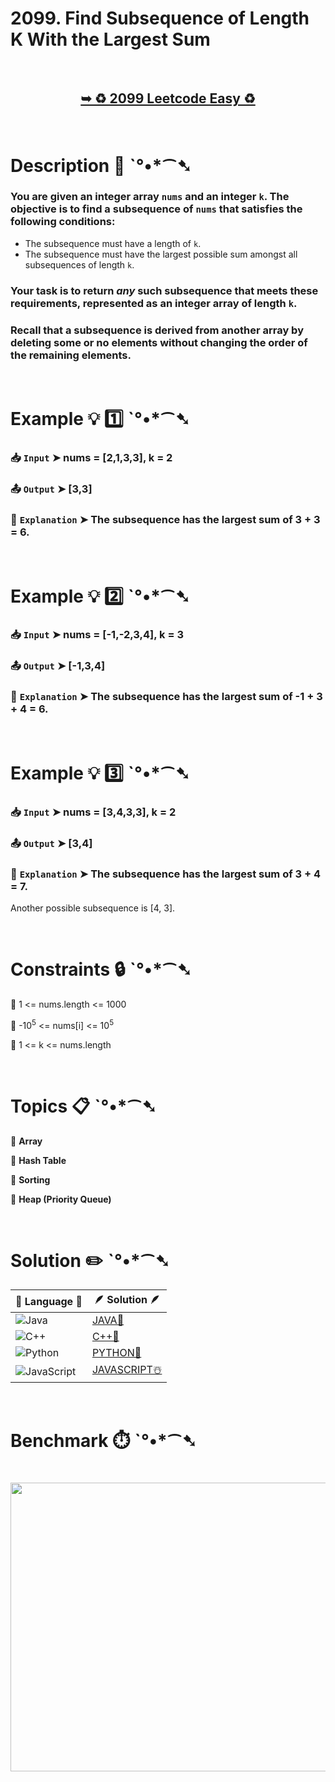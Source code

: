 # 2099. Find Subsequence of Length K With the Largest Sum

</br>

<h2 align="center"> 

<a href="https://leetcode.com/problems/find-subsequence-of-length-k-with-the-largest-sum/description/?envType=daily-question&envId=2025-06-28"><strong>➥ ♻️ 2099 Leetcode Easy ♻️ </strong></a>
</h2>

</br>

# Description 📜 ˋ°•*⁀➷

### You are given an integer array `nums` and an integer `k`. The objective is to find a subsequence of `nums` that satisfies the following conditions:

- The subsequence must have a length of `k`.
- The subsequence must have the largest possible sum amongst all subsequences of length `k`.

### Your task is to return *any* such subsequence that meets these requirements, represented as an integer array of length `k`.

### Recall that a subsequence is derived from another array by deleting some or no elements without changing the order of the remaining elements.

</br>

# Example 💡 1️⃣ ˋ°•*⁀➷

  ### 📥 `Input`  ➤ nums = [2,1,3,3], k = 2

  ### 📤 `Output`  ➤ [3,3]

  ### 🔦 `Explanation`  ➤ The subsequence has the largest sum of 3 + 3 = 6.

</br>

# Example 💡 2️⃣ ˋ°•*⁀➷

  ### 📥 `Input` ➤ nums = [-1,-2,3,4], k = 3

  ### 📤 `Output`  ➤ [-1,3,4]

  ### 🔦 `Explanation` ➤ The subsequence has the largest sum of -1 + 3 + 4 = 6.

</br>

# Example 💡 3️⃣ ˋ°•*⁀➷

  ### 📥 `Input` ➤ nums = [3,4,3,3], k = 2

  ### 📤 `Output`  ➤ [3,4]

  ### 🔦 `Explanation` ➤ The subsequence has the largest sum of 3 + 4 = 7.
Another possible subsequence is [4, 3].

</br>

# Constraints 🔒 ˋ°•*⁀➷

🔹 1 <= nums.length <= 1000 </br>

🔹 -10<sup>5</sup> <= nums[i] <= 10<sup>5</sup> </br>

🔹 1 <= k <= nums.length </br>

</br>

# Topics 📋 ˋ°•*⁀➷

🔸 **Array**  </br>

🔸 **Hash Table**  </br>

🔸 **Sorting**  </br>

🔸 **Heap (Priority Queue)**  </br>

</br>

# Solution ✏️ ˋ°•*⁀➷

| 📒 Language 📒  | 🪶 Solution 🪶 |
| ------------- | ------------- |
|  ![Java](https://img.shields.io/badge/java-%23ED8B00.svg?style=for-the-badge&logo=openjdk&logoColor=white)  | [JAVA🍁]() |
|  ![C++](https://img.shields.io/badge/c++-%2300599C.svg?style=for-the-badge&logo=c%2B%2B&logoColor=white)  | [C++🎲]()  |
|  ![Python](https://img.shields.io/badge/python-3670A0?style=for-the-badge&logo=python&logoColor=ffdd54)    | [PYTHON🍰]() |
| ![JavaScript](https://img.shields.io/badge/javascript-%23323330.svg?style=for-the-badge&logo=javascript&logoColor=%23F7DF1E)   | [JAVASCRIPT☃️]() |

</br>

# Benchmark ⏱️ ˋ°•*⁀➷

<h1  align="center" >

<img src ="https://github.com/user-attachments/assets/b08bcc8a-c5b3-41d9-860e-31691ef34e93" width = "700px" height="462px" />

</h1>
